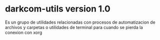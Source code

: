 # darkcom-utils version 1.0

Es un grupo de utilidades relacionadas con procesos de automatizacion de archivos y carpetas o utilidades de terminal para cuando se pierda la conexion con xorg